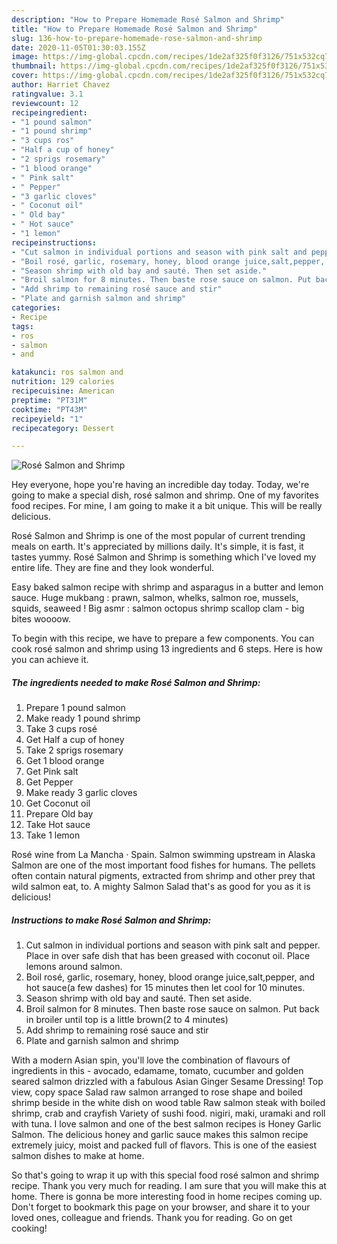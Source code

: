 ```yaml
---
description: "How to Prepare Homemade Rosé Salmon and Shrimp"
title: "How to Prepare Homemade Rosé Salmon and Shrimp"
slug: 136-how-to-prepare-homemade-rose-salmon-and-shrimp
date: 2020-11-05T01:30:03.155Z
image: https://img-global.cpcdn.com/recipes/1de2af325f0f3126/751x532cq70/rose-salmon-and-shrimp-recipe-main-photo.jpg
thumbnail: https://img-global.cpcdn.com/recipes/1de2af325f0f3126/751x532cq70/rose-salmon-and-shrimp-recipe-main-photo.jpg
cover: https://img-global.cpcdn.com/recipes/1de2af325f0f3126/751x532cq70/rose-salmon-and-shrimp-recipe-main-photo.jpg
author: Harriet Chavez
ratingvalue: 3.1
reviewcount: 12
recipeingredient:
- "1 pound salmon"
- "1 pound shrimp"
- "3 cups ros"
- "Half a cup of honey"
- "2 sprigs rosemary"
- "1 blood orange"
- " Pink salt"
- " Pepper"
- "3 garlic cloves"
- " Coconut oil"
- " Old bay"
- " Hot sauce"
- "1 lemon"
recipeinstructions:
- "Cut salmon in individual portions and season with pink salt and pepper. Place in over safe dish that has been greased with coconut oil. Place lemons around salmon."
- "Boil rosé, garlic, rosemary, honey, blood orange juice,salt,pepper, and hot sauce(a few dashes) for 15 minutes then let cool for 10 minutes."
- "Season shrimp with old bay and sauté. Then set aside."
- "Broil salmon for 8 minutes. Then baste rose sauce on salmon. Put back in broiler until top is a little brown(2 to 4 minutes)"
- "Add shrimp to remaining rosé sauce and stir"
- "Plate and garnish salmon and shrimp"
categories:
- Recipe
tags:
- ros
- salmon
- and

katakunci: ros salmon and 
nutrition: 129 calories
recipecuisine: American
preptime: "PT31M"
cooktime: "PT43M"
recipeyield: "1"
recipecategory: Dessert

---
```



![Rosé Salmon and Shrimp](https://img-global.cpcdn.com/recipes/1de2af325f0f3126/751x532cq70/rose-salmon-and-shrimp-recipe-main-photo.jpg)

Hey everyone, hope you're having an incredible day today. Today, we're going to make a special dish, rosé salmon and shrimp. One of my favorites food recipes. For mine, I am going to make it a bit unique. This will be really delicious.

Rosé Salmon and Shrimp is one of the most popular of current trending meals on earth. It's appreciated by millions daily. It's simple, it is fast, it tastes yummy. Rosé Salmon and Shrimp is something which I've loved my entire life. They are fine and they look wonderful.

Easy baked salmon recipe with shrimp and asparagus in a butter and lemon sauce. Huge mukbang : prawn, salmon, whelks, salmon roe, mussels, squids, seaweed ! Big asmr : salmon octopus shrimp scallop clam - big bites woooow.


To begin with this recipe, we have to prepare a few components. You can cook rosé salmon and shrimp using 13 ingredients and 6 steps. Here is how you can achieve it.

<!--inarticleads1-->

##### The ingredients needed to make Rosé Salmon and Shrimp:

1. Prepare 1 pound salmon
1. Make ready 1 pound shrimp
1. Take 3 cups rosé
1. Get Half a cup of honey
1. Take 2 sprigs rosemary
1. Get 1 blood orange
1. Get  Pink salt
1. Get  Pepper
1. Make ready 3 garlic cloves
1. Get  Coconut oil
1. Prepare  Old bay
1. Take  Hot sauce
1. Take 1 lemon


Rosé wine from La Mancha · Spain. Salmon swimming upstream in Alaska Salmon are one of the most important food fishes for humans. The pellets often contain natural pigments, extracted from shrimp and other prey that wild salmon eat, to. A mighty Salmon Salad that&#39;s as good for you as it is delicious! 

<!--inarticleads2-->

##### Instructions to make Rosé Salmon and Shrimp:

1. Cut salmon in individual portions and season with pink salt and pepper. Place in over safe dish that has been greased with coconut oil. Place lemons around salmon.
1. Boil rosé, garlic, rosemary, honey, blood orange juice,salt,pepper, and hot sauce(a few dashes) for 15 minutes then let cool for 10 minutes.
1. Season shrimp with old bay and sauté. Then set aside.
1. Broil salmon for 8 minutes. Then baste rose sauce on salmon. Put back in broiler until top is a little brown(2 to 4 minutes)
1. Add shrimp to remaining rosé sauce and stir
1. Plate and garnish salmon and shrimp


With a modern Asian spin, you&#39;ll love the combination of flavours of ingredients in this - avocado, edamame, tomato, cucumber and golden seared salmon drizzled with a fabulous Asian Ginger Sesame Dressing! Top view, copy space Salad raw salmon arranged to rose shape and boiled shrimp beside in the white dish on wood table Raw salmon steak with boiled shrimp, crab and crayfish Variety of sushi food. nigiri, maki, uramaki and roll with tuna. I love salmon and one of the best salmon recipes is Honey Garlic Salmon. The delicious honey and garlic sauce makes this salmon recipe extremely juicy, moist and packed full of flavors. This is one of the easiest salmon dishes to make at home. 

So that's going to wrap it up with this special food rosé salmon and shrimp recipe. Thank you very much for reading. I am sure that you will make this at home. There is gonna be more interesting food in home recipes coming up. Don't forget to bookmark this page on your browser, and share it to your loved ones, colleague and friends. Thank you for reading. Go on get cooking!
